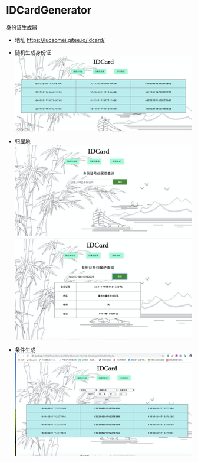 # IDCardGenerator
身份证生成器
- 地址 https://lucaomei.gitee.io/idcard/
- 随机生成身份证
![pic](https://raw.githubusercontent.com/lac123/IDCardGenerator/master/1.png)

- 归属地
![pic](https://github.com/lac123/IDCardGenerator/blob/master/2.png?raw=true)
![pic](https://github.com/lac123/IDCardGenerator/blob/master/3.png?raw=true)

- 条件生成
![pic](https://github.com/lac123/IDCardGenerator/blob/master/4.png?raw=true)


